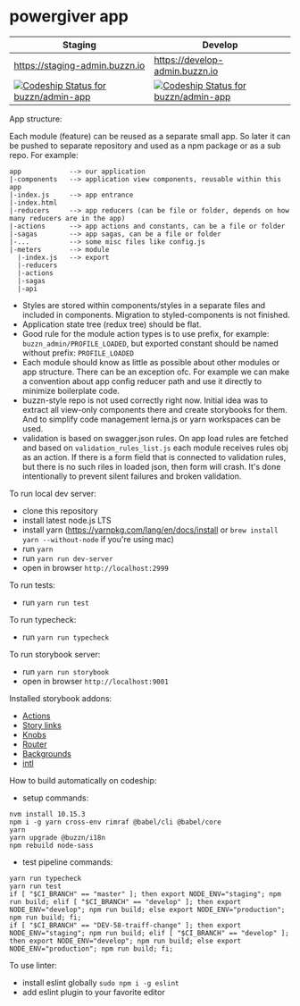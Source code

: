 # powergiver app



Staging | Develop
--- | ---
https://staging-admin.buzzn.io | https://develop-admin.buzzn.io
[ ![Codeship Status for buzzn/admin-app](https://app.codeship.com/projects/8496d700-bdef-0134-4fd0-0e29162056f7/status?branch=master)](https://app.codeship.com/projects/196093) | [ ![Codeship Status for buzzn/admin-app](https://app.codeship.com/projects/8496d700-bdef-0134-4fd0-0e29162056f7/status?branch=develop)](https://app.codeship.com/projects/196093)

App structure:

Each module (feature) can be reused as a separate small app. So later it can be pushed to separate repository and used as a npm package or as a sub repo.
For example:
```
app            --> our application
|-components   --> application view components, reusable within this app
|-index.js     --> app entrance
|-index.html
|-reducers     --> app reducers (can be file or folder, depends on how many reducers are in the app)
|-actions      --> app actions and constants, can be a file or folder
|-sagas        --> app sagas, can be a file or folder
|-...          --> some misc files like config.js
|-meters       --> module
  |-index.js   --> export
  |-reducers
  |-actions
  |-sagas
  |-api
```

- Styles are stored within components/styles in a separate files and included in components. Migration to styled-components is not finished.
- Application state tree (redux tree) should be flat.
- Good rule for the module action types is to use prefix, for example: `buzzn_admin/PROFILE_LOADED`, but exported constant should be named without prefix: `PROFILE_LOADED`
- Each module should know as little as possible about other modules or app structure. There can be an exception ofc. For example we can make a convention about app config reducer path and use it directly to minimize boilerplate code.
- buzzn-style repo is not used correctly right now. Initial idea was to extract all view-only components there and create storybooks for them. And to simplify code management lerna.js or yarn workspaces can be used.
- validation is based on swagger.json rules. On app load rules are fetched and based on `validation_rules_list.js` each module receives rules obj as an action. If there is a form field that is connected to validation rules, but there is no such riles in loaded json, then form will crash. It's done intentionally to prevent silent failures and broken validation.

To run local dev server:

- clone this repository
- install latest node.js LTS
- install yarn (https://yarnpkg.com/lang/en/docs/install or `brew install yarn --without-node` if you're using mac)
- run `yarn`
- run `yarn run dev-server`
- open in browser `http://localhost:2999`

To run tests:

- run `yarn run test`

To run typecheck:

- run `yarn run typecheck`

To run storybook server:

- run `yarn run storybook`
- open in browser `http://localhost:9001`

Installed storybook addons:

- [Actions](https://github.com/storybooks/storybook/tree/master/addons/actions)
- [Story links](https://github.com/storybooks/storybook/tree/master/addons/links)
- [Knobs](https://github.com/storybooks/storybook/tree/master/addons/knobs)
- [Router](https://github.com/gvaldambrini/storybook-router)
- [Backgrounds](https://github.com/storybooks/addon-backgrounds)
- [intl](https://github.com/truffls/storybook-addon-intl)

How to build automatically on codeship:

- setup commands:

```shell
nvm install 10.15.3
npm i -g yarn cross-env rimraf @babel/cli @babel/core
yarn
yarn upgrade @buzzn/i18n
npm rebuild node-sass
```

- test pipeline commands:

```shell
yarn run typecheck
yarn run test
if [ "$CI_BRANCH" == "master" ]; then export NODE_ENV="staging"; npm run build; elif [ "$CI_BRANCH" == "develop" ]; then export NODE_ENV="develop"; npm run build; else export NODE_ENV="production"; npm run build; fi;
if [ "$CI_BRANCH" == "DEV-58-traiff-change" ]; then export NODE_ENV="staging"; npm run build; elif [ "$CI_BRANCH" == "develop" ]; then export NODE_ENV="develop"; npm run build; else export NODE_ENV="production"; npm run build; fi;
```

To use linter:

- install eslint globally `sudo npm i -g eslint`
- add eslint plugin to your favorite editor
